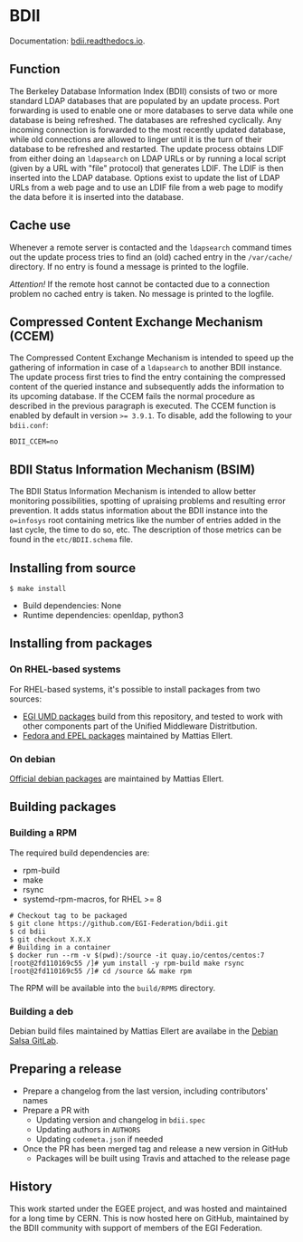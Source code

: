 # BDII

Documentation: [bdii.readthedocs.io](http://bdii.readthedocs.io).

## Function

The Berkeley Database Information Index (BDII) consists of two or more standard
LDAP databases that are populated by an update process. Port forwarding is used
to enable one or more databases to serve data while one database is being
refreshed. The databases are refreshed cyclically. Any incoming connection is
forwarded to the most recently updated database, while old connections are
allowed to linger until it is the turn of their database to be refreshed and
restarted. The update process obtains LDIF from either doing an `ldapsearch` on
LDAP URLs or by running a local script (given by a URL with "file" protocol)
that generates LDIF. The LDIF is then inserted into the LDAP database. Options
exist to update the list of LDAP URLs from a web page and to use an LDIF file
from a web page to modify the data before it is inserted into the database.

## Cache use

Whenever a remote server is contacted and the `ldapsearch` command times out the
update process tries to find an (old) cached entry in the `/var/cache/`
directory. If no entry is found a message is printed to the logfile.

_Attention!_ If the remote host cannot be contacted due to a connection problem
no cached entry is taken. No message is printed to the logfile.

## Compressed Content Exchange Mechanism (CCEM)

The Compressed Content Exchange Mechanism is intended to speed up the gathering
of information in case of a `ldapsearch` to another BDII instance. The update
process first tries to find the entry containing the compressed content of the
queried instance and subsequently adds the information to its upcoming database.
If the CCEM fails the normal procedure as described in the previous paragraph is
executed. The CCEM function is enabled by default in version `>= 3.9.1`. To
disable, add the following to your `bdii.conf`:

```shell
BDII_CCEM=no
```

## BDII Status Information Mechanism (BSIM)

The BDII Status Information Mechanism is intended to allow better monitoring
possibilities, spotting of upraising problems and resulting error prevention.
It adds status information about the BDII instance into the `o=infosys` root
containing metrics like the number of entries added in the last cycle, the time
to do so, etc. The description of those metrics can be found in the
`etc/BDII.schema` file.

## Installing from source

```shell
$ make install
```

- Build dependencies: None
- Runtime dependencies: openldap, python3

## Installing from packages

### On RHEL-based systems

For RHEL-based systems, it's possible to install packages from two sources:

- [EGI UMD packages](https://go.egi.eu/umd) build from this repository, and
  tested to work with other components part of the Unified Middleware
  Distritbution.
- [Fedora and EPEL packages](https://packages.fedoraproject.org/search?query=bdii)
  maintained by Mattias Ellert.

### On debian

[Official debian packages](https://packages.debian.org/search?keywords=bdii)
are maintained by Mattias Ellert.

## Building packages

### Building a RPM

The required build dependencies are:

- rpm-build
- make
- rsync
- systemd-rpm-macros, for RHEL >= 8

```shell
# Checkout tag to be packaged
$ git clone https://github.com/EGI-Federation/bdii.git
$ cd bdii
$ git checkout X.X.X
# Building in a container
$ docker run --rm -v $(pwd):/source -it quay.io/centos/centos:7
[root@2fd110169c55 /]# yum install -y rpm-build make rsync
[root@2fd110169c55 /]# cd /source && make rpm
```

The RPM will be available into the `build/RPMS` directory.

### Building a deb

Debian build files maintained by Mattias Ellert are availabe in the
[Debian Salsa GitLab](https://salsa.debian.org/ellert/bdii/).

## Preparing a release

- Prepare a changelog from the last version, including contributors' names
- Prepare a PR with
  - Updating version and changelog in `bdii.spec`
  - Updating authors in `AUTHORS`
  - Updating `codemeta.json` if needed
- Once the PR has been merged tag and release a new version in GitHub
  - Packages will be built using Travis and attached to the release page

## History

This work started under the EGEE project, and was hosted and maintained for a
long time by CERN. This is now hosted here on GitHub, maintained by the BDII
community with support of members of the EGI Federation.
